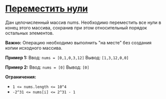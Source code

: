 # [Переместить нули](https://solvit.space/coding/3019)

Дан целочисленный массив nums.
Необходимо переместить все нули в конец этого массива, сохранив при этом относительный порядок остальных элементов.

**Важно:** Операцию необходимо выполнить "на месте" без создания копии исходного массива.

**Пример 1:**
Ввод: `nums = [0,1,0,3,12]`
Вывод: `[1,3,12,0,0]`

**Пример 2:**
Ввод: `nums = [0]`
Вывод: `[0]`


**Ограничения:**
* `1 <= nums.length <= 10^4`
* `-2^31 <= nums[i] <= 2^31 - 1`